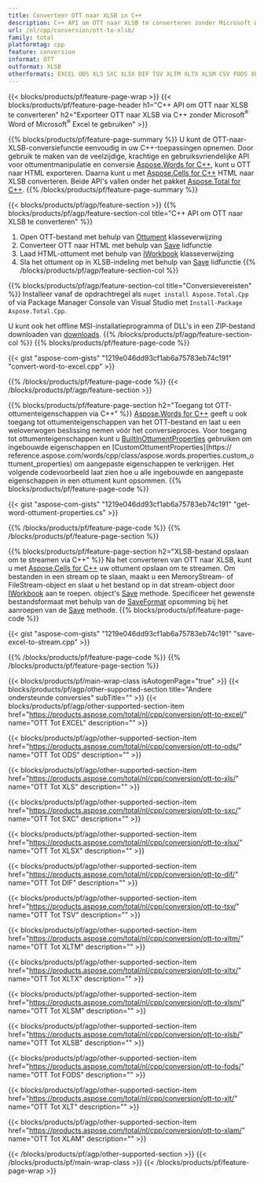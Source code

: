 ```yaml
---
title: Converteer OTT naar XLSB in C++
description: C++ API om OTT naar XLSB te converteren zonder Microsoft Word of Microsoft Excel te gebruiken
url: /nl/cpp/conversion/ott-to-xlsb/
family: total
platformtag: cpp
feature: conversion
informat: OTT
outformat: XLSB
otherformats: EXCEL ODS XLS SXC XLSX DIF TSV XLTM XLTX XLSM CSV FODS XLT XLAM
---
```

{{< blocks/products/pf/feature-page-wrap >}}
{{< blocks/products/pf/feature-page-header h1="C++ API om OTT naar XLSB te converteren" h2="Exporteer OTT naar XLSB via C++ zonder Microsoft<sup>&reg;</sup> Word of Microsoft<sup>&reg;</sup> Excel te gebruiken" >}}

{{% blocks/products/pf/feature-page-summary %}}
U kunt de OTT-naar-XLSB-conversiefunctie eenvoudig in uw C++-toepassingen opnemen. Door gebruik te maken van de veelzijdige, krachtige en gebruiksvriendelijke API voor ottumentmanipulatie en conversie [Aspose.Words for C++](https://products.aspose.com/words/cpp/), kunt u OTT naar HTML exporteren. Daarna kunt u met [Aspose.Cells for C++](https://products.aspose.com/cells/cpp/) HTML naar XLSB converteren. Beide API's vallen onder het pakket [Aspose.Total for C++](https://products.aspose.com/total/cpp/). 
{{% /blocks/products/pf/feature-page-summary  %}}

{{< blocks/products/pf/agp/feature-section >}}
{{% blocks/products/pf/agp/feature-section-col title="C++ API om OTT naar XLSB te converteren" %}}
1. Open OTT-bestand met behulp van [Ottument](https://reference.aspose.com/words/cpp/class/aspose.words.ottument) klasseverwijzing
2. Converteer OTT naar HTML met behulp van [Save](https://reference.aspose.com/words/cpp/class/aspose.words.ottument#save_string_saveformat) lidfunctie
3. Laad HTML-ottument met behulp van [IWorkbook](https://reference.aspose.com/cells/cpp/class/aspose.cells.i_workbook) klasseverwijzing
4. Sla het ottument op in XLSB-indeling met behulp van [Save](https://reference.aspose.com/cells/cpp/class/aspose.cells.i_workbook#a5dc7de23f7ceba76a05dc1d49f51502e) lidfunctie
{{% /blocks/products/pf/agp/feature-section-col %}}

{{% blocks/products/pf/agp/feature-section-col title="Conversievereisten" %}}
Installeer vanaf de opdrachtregel als ```nuget install Aspose.Total.Cpp``` of via Package Manager Console van Visual Studio met ```Install-Package Aspose.Total.Cpp```.

U kunt ook het offline MSI-installatieprogramma of DLL's in een ZIP-bestand downloaden van [downloads](https://downloads.aspose.com/total/cpp).
{{% /blocks/products/pf/agp/feature-section-col %}}
{{% blocks/products/pf/feature-page-code %}}

{{< gist "aspose-com-gists" "1219e046dd93cf1ab6a75783eb74c191" "convert-word-to-excel.cpp" >}}


{{% /blocks/products/pf/feature-page-code %}}
{{< /blocks/products/pf/agp/feature-section >}}

{{% blocks/products/pf/feature-page-section  h2="Toegang tot OTT-ottumenteigenschappen via C++" %}}
[Aspose.Words for C++](https://products.aspose.com/words/cpp/) geeft u ook toegang tot ottumenteigenschappen van het OTT-bestand en laat u een weloverwogen beslissing nemen vóór het conversieproces. Voor toegang tot ottumenteigenschappen kunt u [BuiltInOttumentProperties](https://reference.aspose.com/words/cpp/class/aspose.words.properties.built_in_ottument_properties) gebruiken om ingebouwde eigenschappen en [CustomOttumentProperties](https:// reference.aspose.com/words/cpp/class/aspose.words.properties.custom_ottument_properties) om aangepaste eigenschappen te verkrijgen. Het volgende codevoorbeeld laat zien hoe u alle ingebouwde en aangepaste eigenschappen in een ottument kunt opsommen.
{{% blocks/products/pf/feature-page-code %}}

{{< gist "aspose-com-gists" "1219e046dd93cf1ab6a75783eb74c191" "get-word-ottument-properties.cs" >}}
{{% /blocks/products/pf/feature-page-code  %}}
{{% /blocks/products/pf/feature-page-section %}}

{{% blocks/products/pf/feature-page-section  h2="XLSB-bestand opslaan om te streamen via C++" %}}
Na het converteren van OTT naar XLSB, kunt u met [Aspose.Cells for C++](https://products.aspose.com/cells/cpp/) uw ottument opslaan om te streamen. Om bestanden in een stream op te slaan, maakt u een MemoryStream- of FileStream-object en slaat u het bestand op in dat stream-object door [IWorkbook](https://reference.aspose.com/cells/cpp/class/aspose.cells.i_workbook) aan te roepen. object's [Save](https://reference.aspose.com/cells/cpp/class/aspose.cells.i_workbook#a77072cfb929787df9ad1f38b02f58349) methode. Specificeer het gewenste bestandsformaat met behulp van de [SaveFormat](https://reference.aspose.com/cells/cpp/namespace/aspose.cells#a11cae527e4e68f1adcac8f47ea64481a) opsomming bij het aanroepen van de [Save](https://reference.aspose.com/cells/cpp/class/aspose.cells.i_workbook#a77072cfb929787df9ad1f38b02f58349) methode.
{{% blocks/products/pf/feature-page-code %}}

{{< gist "aspose-com-gists" "1219e046dd93cf1ab6a75783eb74c191" "save-excel-to-stream.cpp" >}}
{{% /blocks/products/pf/feature-page-code  %}}
{{% /blocks/products/pf/feature-page-section %}}

{{< blocks/products/pf/main-wrap-class isAutogenPage="true" >}}
{{< blocks/products/pf/agp/other-supported-section title="Andere ondersteunde conversies" subTitle="" >}}
{{< blocks/products/pf/agp/other-supported-section-item href="https://products.aspose.com/total/nl/cpp/conversion/ott-to-excel/" name="OTT Tot EXCEL" description="" >}}

{{< blocks/products/pf/agp/other-supported-section-item href="https://products.aspose.com/total/nl/cpp/conversion/ott-to-ods/" name="OTT Tot ODS" description="" >}}

{{< blocks/products/pf/agp/other-supported-section-item href="https://products.aspose.com/total/nl/cpp/conversion/ott-to-xls/" name="OTT Tot XLS" description="" >}}

{{< blocks/products/pf/agp/other-supported-section-item href="https://products.aspose.com/total/nl/cpp/conversion/ott-to-sxc/" name="OTT Tot SXC" description="" >}}

{{< blocks/products/pf/agp/other-supported-section-item href="https://products.aspose.com/total/nl/cpp/conversion/ott-to-xlsx/" name="OTT Tot XLSX" description="" >}}

{{< blocks/products/pf/agp/other-supported-section-item href="https://products.aspose.com/total/nl/cpp/conversion/ott-to-dif/" name="OTT Tot DIF" description="" >}}

{{< blocks/products/pf/agp/other-supported-section-item href="https://products.aspose.com/total/nl/cpp/conversion/ott-to-tsv/" name="OTT Tot TSV" description="" >}}

{{< blocks/products/pf/agp/other-supported-section-item href="https://products.aspose.com/total/nl/cpp/conversion/ott-to-xltm/" name="OTT Tot XLTM" description="" >}}

{{< blocks/products/pf/agp/other-supported-section-item href="https://products.aspose.com/total/nl/cpp/conversion/ott-to-xltx/" name="OTT Tot XLTX" description="" >}}

{{< blocks/products/pf/agp/other-supported-section-item href="https://products.aspose.com/total/nl/cpp/conversion/ott-to-xlsm/" name="OTT Tot XLSM" description="" >}}

{{< blocks/products/pf/agp/other-supported-section-item href="https://products.aspose.com/total/nl/cpp/conversion/ott-to-xlsb/" name="OTT Tot XLSB" description="" >}}

{{< blocks/products/pf/agp/other-supported-section-item href="https://products.aspose.com/total/nl/cpp/conversion/ott-to-fods/" name="OTT Tot FODS" description="" >}}

{{< blocks/products/pf/agp/other-supported-section-item href="https://products.aspose.com/total/nl/cpp/conversion/ott-to-xlt/" name="OTT Tot XLT" description="" >}}

{{< blocks/products/pf/agp/other-supported-section-item href="https://products.aspose.com/total/nl/cpp/conversion/ott-to-xlam/" name="OTT Tot XLAM" description="" >}}


{{< /blocks/products/pf/agp/other-supported-section >}}
{{< /blocks/products/pf/main-wrap-class >}}
{{< /blocks/products/pf/feature-page-wrap >}}